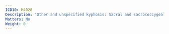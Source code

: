 ```yaml
---
ICD10: M4028
Description: "Other and unspecified kyphosis: Sacral and sacrococcygeal region"
Matters: No
Weight: 0
---
```


